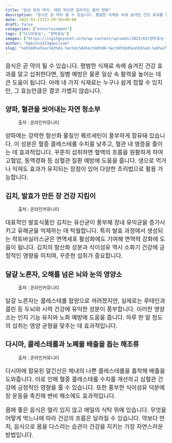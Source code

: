 ```yaml
---
title: "밥상 위의 약국, 매일 먹으면 달라지는 몸의 변화"
description: "음식은 곧 약이 될 수 있습니다. 평범한 식재료 속에 숨겨진 건강 효과를 알고 섭취한다면, 질병 예방은 물론 일상 속 활력을 높이는 데 큰 도움이 됩니다. 아래 네 가지 식재료는 누구나 쉽게 접할 수 있지만, 그 효능만큼은 결코 가볍지 않습니다."
date: 2025-03-21T23:59:56+09:00
draft: false
categories: ["entertainment"]
tags: ["다시마효능", "양파효능"]
images: ["https://ingihgoyonet.site/wp-content/uploads/2025/03/양파효능-1024x683.jpg", "https://ingihgoyonet.site/wp-content/uploads/2025/03/김치효능-683x1024.jpg", "https://ingihgoyonet.site/wp-content/uploads/2025/03/계란노른자-1-1024x683.jpg", "https://ingihgoyonet.site/wp-content/uploads/2025/03/다시마-1024x768.jpg"]
author: "kgkstn1423gmailcom"
slug: "%eb%b0%a5%ec%83%81-%ec%9c%84%ec%9d%98-%ec%95%bd%ea%b5%ad-%eb%a7%a4%ec%9d%bc-%eb%a8%b9%ec%9c%bc%eb%a9%b4-%eb%8b%ac%eb%9d%bc%ec%a7%80%eb%8a%94-%eb%aa%b8%ec%9d%98-%eb%b3%80%ed%99%94"
---
```


<p style="font-size:18px">음식은 곧 약이 될 수 있습니다. 평범한 식재료 속에 숨겨진 건강 효과를 알고 섭취한다면, 질병 예방은 물론 일상 속 활력을 높이는 데 큰 도움이 됩니다. 아래 네 가지 식재료는 누구나 쉽게 접할 수 있지만, 그 효능만큼은 결코 가볍지 않습니다.</p> <h2 >양파, 혈관을 씻어내는 자연 청소부</h2> <figure ><img src="https://ingihgoyonet.site/wp-content/uploads/2025/03/양파효능-1024x683.jpg" alt="" style="aspect-ratio:16/9;object-fit:cover"/><figcaption >출처 : 온라인커뮤니티</figcaption></figure> <p style="font-size:18px">양파에는 강력한 항산화 물질인 퀘르세틴이 풍부하게 함유돼 있습니다. 이 성분은 혈중 콜레스테롤 수치를 낮추고, 혈관 내 염증을 줄이는 데 효과적입니다. 꾸준히 섭취하면 혈액의 흐름을 원활하게 하여 고혈압, 동맥경화 등 심혈관 질환 예방에 도움을 줍니다. 생으로 먹거나 익혀도 효과가 유지되는 장점이 있어 다양한 조리법으로 활용 가능합니다.</p> <h2 >김치, 발효가 만든 장 건강 지킴이</h2> <figure ><img src="https://ingihgoyonet.site/wp-content/uploads/2025/03/김치효능-683x1024.jpg" alt="" style="aspect-ratio:16/9;object-fit:cover"/><figcaption >출처 : 온라인커뮤니티</figcaption></figure> <p style="font-size:18px">대표적인 발효식품인 김치는 유산균이 풍부해 장내 유익균을 증가시키고 유해균을 억제하는 데 탁월합니다. 특히 발효 과정에서 생성되는 락토바실러스균은 면역세포 활성화에도 기여해 면역력 강화에 도움이 됩니다. 김치의 항산화 성분과 식이섬유 역시 소화기 건강에 긍정적인 영향을 미치며, 꾸준한 섭취가 중요합니다.</p> <h2 >달걀 노른자, 오해를 넘은 뇌와 눈의 영양소</h2> <figure ><img src="https://ingihgoyonet.site/wp-content/uploads/2025/03/계란노른자-1-1024x683.jpg" alt="" style="aspect-ratio:16/9;object-fit:cover"/><figcaption >출처 : 온라인커뮤니티</figcaption></figure> <p style="font-size:18px">달걀 노른자는 콜레스테롤 함량으로 꺼려졌지만, 실제로는 루테인과 콜린 등 두뇌와 시력 건강에 유익한 성분이 풍부합니다. 이러한 영양소는 인지 기능 유지와 노화 예방에 도움을 줍니다. 하루 한 알 정도의 섭취는 영양 균형을 맞추는 데 효과적입니다.</p> <h2 >다시마, 콜레스테롤과 노폐물 배출을 돕는 해조류</h2> <figure ><img src="https://ingihgoyonet.site/wp-content/uploads/2025/03/다시마-1024x768.jpg" alt="" style="aspect-ratio:16/9;object-fit:cover"/><figcaption >출처 : 온라인커뮤니티</figcaption></figure> <p style="font-size:18px">다시마에 함유된 알긴산은 체내의 나쁜 콜레스테롤을 흡착해 배출을 도와줍니다. 이로 인해 혈중 콜레스테롤 수치를 개선하고 심혈관 건강에 긍정적인 영향을 줄 수 있습니다. 또한 풍부한 식이섬유 덕분에 장 운동을 촉진해 변비 해소에도 효과적입니다.</p> <p style="font-size:18px">몸에 좋은 음식은 멀리 있지 않고 매일의 식탁 위에 있습니다. 무엇을 어떻게 먹느냐에 따라 건강의 흐름은 달라질 수 있습니다. 약보다 먼저, 음식으로 몸을 다스리는 습관이 건강을 지키는 가장 자연스러운 방법입니다.</p>